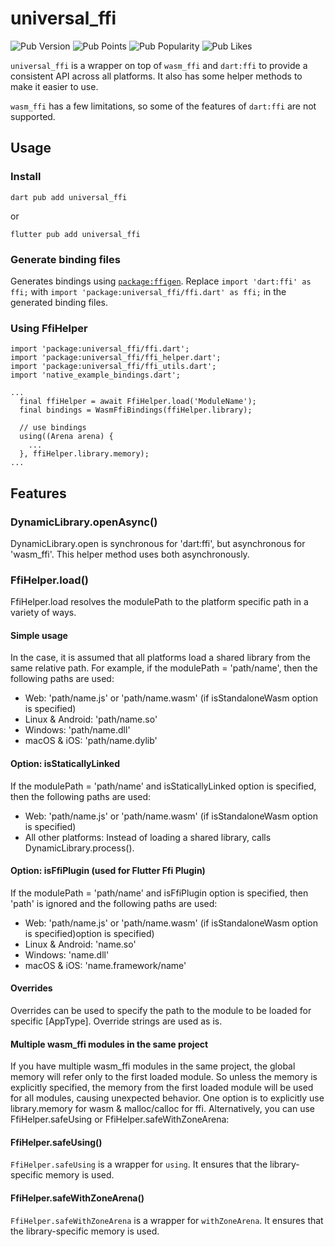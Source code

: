 # universal_ffi

![Pub Version](https://img.shields.io/pub/v/universal_ffi)
![Pub Points](https://img.shields.io/pub/points/universal_ffi)
![Pub Popularity](https://img.shields.io/pub/popularity/universal_ffi)
![Pub Likes](https://img.shields.io/pub/likes/universal_ffi)

`universal_ffi` is a wrapper on top of `wasm_ffi` and `dart:ffi` to provide a consistent API across all platforms.
It also has some helper methods to make it easier to use.

`wasm_ffi` has a few limitations, so some of the features of `dart:ffi` are not supported.

## Usage

### Install
```
dart pub add universal_ffi
```

or
```
flutter pub add universal_ffi
```

### Generate binding files
Generates bindings using [`package:ffigen`](https://pub.dev/packages/ffigen).
Replace `import 'dart:ffi' as ffi;` with `import 'package:universal_ffi/ffi.dart' as ffi;` in the generated binding files.

### Using FfiHelper
```
import 'package:universal_ffi/ffi.dart';
import 'package:universal_ffi/ffi_helper.dart';
import 'package:universal_ffi/ffi_utils.dart';
import 'native_example_bindings.dart';

...
  final ffiHelper = await FfiHelper.load('ModuleName');
  final bindings = WasmFfiBindings(ffiHelper.library);

  // use bindings
  using((Arena arena) {
    ...
  }, ffiHelper.library.memory);
...
```

## Features

### DynamicLibrary.openAsync()
DynamicLibrary.open is synchronous for 'dart:ffi', but asynchronous for 'wasm_ffi'. This helper method uses both asynchronously.

### FfiHelper.load()
FfiHelper.load resolves the modulePath to the platform specific path in a variety of ways.

#### Simple usage
In the case, it is assumed that all platforms load a shared library from the same relative path.
For example, if the modulePath = 'path/name', then the following paths are used:
- Web: 'path/name.js' or 'path/name.wasm' (if isStandaloneWasm option is specified)
- Linux & Android: 'path/name.so'
- Windows: 'path/name.dll'
- macOS & iOS: 'path/name.dylib'

#### Option: isStaticallyLinked
If the modulePath = 'path/name' and isStaticallyLinked option is specified, then the following paths are used:
- Web: 'path/name.js' or 'path/name.wasm' (if isStandaloneWasm option is specified)
- All other platforms: Instead of loading a shared library, calls DynamicLibrary.process().

#### Option: isFfiPlugin (used for Flutter Ffi Plugin)
If the modulePath = 'path/name' and isFfiPlugin option is specified, then 'path' is ignored and the following paths are used:
- Web: 'path/name.js' or 'path/name.wasm' (if isStandaloneWasm option is specified)option is specified)
- Linux & Android: 'name.so'
- Windows: 'name.dll'
- macOS & iOS: 'name.framework/name'

#### Overrides
Overrides can be used to specify the path to the module to be loaded for specific [AppType].
Override strings are used as is.

#### Multiple wasm_ffi modules in the same project
If you have multiple wasm_ffi modules in the same project, the global memory will refer only to the first loaded module.
So unless the memory is explicitly specified, the memory from the first loaded module will be used for all modules, causing unexpected behavior.
One option is to explicitly use library.memory for wasm & malloc/calloc for ffi.
Alternatively, you can use FfiHelper.safeUsing or FfiHelper.safeWithZoneArena:

#### FfiHelper.safeUsing()
`FfiHelper.safeUsing` is a wrapper for `using`. It ensures that the library-specific memory is used.

#### FfiHelper.safeWithZoneArena()
`FfiHelper.safeWithZoneArena` is a wrapper for `withZoneArena`. It ensures that the library-specific memory is used.
